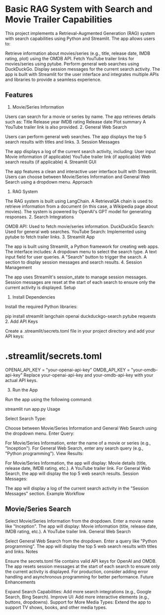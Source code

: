 # Basic RAG System with Search and Movie Trailer Capabilities

This project implements a Retrieval-Augmented Generation (RAG) system with search capabilities using Python and Streamlit. The app allows users to:

Retrieve information about movies/series (e.g., title, release date, IMDB rating, plot) using the OMDB API.
Fetch YouTube trailer links for movies/series using pytube.
Perform general web searches using DuckDuckGo.
Display session messages for the current search activity.
The app is built with Streamlit for the user interface and integrates multiple APIs and libraries to provide a seamless experience.

## Features

1. Movie/Series Information

Users can search for a movie or series by name.
The app retrieves details such as:
Title
Release year
IMDB rating
Release date
Plot summary
A YouTube trailer link is also provided.
2. General Web Search

Users can perform general web searches.
The app displays the top 5 search results with titles and links.
3. Session Messages

The app displays a log of the current search activity, including:
User input
Movie information (if applicable)
YouTube trailer link (if applicable)
Web search results (if applicable)
4. Streamlit GUI

The app features a clean and interactive user interface built with Streamlit.
Users can choose between Movie/Series Information and General Web Search using a dropdown menu.
Approach

1. RAG System

The RAG system is built using LangChain.
A RetrievalQA chain is used to retrieve information from a document (in this case, a Wikipedia page about movies).
The system is powered by OpenAI's GPT model for generating responses.
2. Search Integrations

OMDB API: Used to fetch movie/series information.
DuckDuckGo Search: Used for general web searches.
YouTube Search: Implemented using pytube to fetch trailer links.
3. Streamlit App

The app is built using Streamlit, a Python framework for creating web apps.
The interface includes:
A dropdown menu to select the search type.
A text input field for user queries.
A "Search" button to trigger the search.
A section to display session messages and search results.
4. Session Management

The app uses Streamlit's session_state to manage session messages.
Session messages are reset at the start of each search to ensure only the current activity is displayed.
Setup

1. Install Dependencies

Install the required Python libraries:

pip install streamlit langchain openai duckduckgo-search pytube requests
2. Add API Keys

Create a .streamlit/secrets.toml file in your project directory and add your API keys:

# .streamlit/secrets.toml
OPENAI_API_KEY = "your-openai-api-key"
OMDB_API_KEY = "your-omdb-api-key"
Replace your-openai-api-key and your-omdb-api-key with your actual API keys.

3. Run the App

Run the app using the following command:

streamlit run app.py
Usage

Select Search Type:

Choose between Movie/Series Information and General Web Search using the dropdown menu.
Enter Query:

For Movie/Series Information, enter the name of a movie or series (e.g., "Inception").
For General Web Search, enter any search query (e.g., "Python programming").
View Results:

For Movie/Series Information, the app will display:
Movie details (title, release date, IMDB rating, etc.).
A YouTube trailer link.
For General Web Search, the app will display the top 5 web search results.
Session Messages:

The app will display a log of the current search activity in the "Session Messages" section.
Example Workflow

## Movie/Series Search

Select Movie/Series Information from the dropdown.
Enter a movie name like "Inception".
The app will display:
Movie information (title, release date, IMDB rating, etc.).
A YouTube trailer link.
General Web Search

Select General Web Search from the dropdown.
Enter a query like "Python programming".
The app will display the top 5 web search results with titles and links.
Notes

Ensure the secrets.toml file contains valid API keys for OpenAI and OMDB.
The app resets session messages at the start of each search to ensure only the current activity is displayed.
For production, consider adding error handling and asynchronous programming for better performance.
Future Enhancements

Expand Search Capabilities:
Add more search integrations (e.g., Google Search, Bing Search).
Improve UI:
Add more interactive elements (e.g., buttons, dropdowns).
Support for More Media Types:
Extend the app to support TV shows, books, and other media types.
